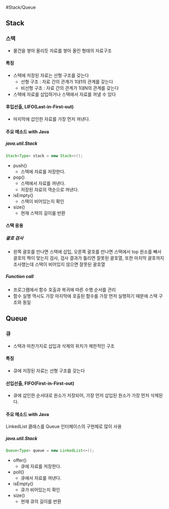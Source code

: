 #Stack/Queue

## Stack

### 스택

- 물건을 쌓아 올리듯 자료를 쌓아 올린 형태의 자료구조

#### 특징

- 스택에 저장된 자료는 선형 구조를 갖는다
  - 선형 구조 : 자료 간의 관계가 1대1의 관계를 갖는다
  - 비선형 구조 : 자료 간의 관계가 1대N의 관계를 갖는다
- 스택에 자료를 삽입하거나 스택에서 자료를 꺼낼 수 있다

#### 후입선출, LIFO(Last-in-First-out)

- 마지막에 삽인한 자료를 가장 먼저 꺼낸다.
  
#### 주요 메소드 with Java

##### java.util.Stack
```java
Stack<Type> stack = new Stack<>();
```

- push()
  - 스택에 자료를 저장한다.
- pop()
  - 스택에서 자료를 꺼낸다.
  - 저장된 자료의 역순으로 꺼낸다.
- isEmpty()
  - 스택이 비어있는지 확인
- size()
  - 현재 스택의 길이를 반환

#### 스택 응용

##### 괄호 검사
  
- 왼쪽 괄호를 만나면 스택에 삽입, 오른쪽 괄호를 만나면 스택에서 top 원소를 빼서 괄호의 짝이 맞는지 검사, 검사 결과가 틀리면 잘못된 괄호열, 또한 마지막 괄호까지 조사했는데 스택이 비어있지 않으면 잘못된 괄호열

##### Function call

- 프로그램에서 함수 호출과 복귀에 따른 수행 순서를 관리
- 함수 실행 역시도 가장 마지막에 호출된 함수를 가장 먼저 실행하기 때문에 스택 구조와 동일


## Queue

### 큐

- 스택과 마찬가지로 삽입과 삭제의 위치가 제한적인 구조

#### 특징

- 큐에 저장된 자료는 선형 구조를 갖는다

#### 선입선출, FIFO(First-in-First-out)

- 큐에 삽인한 순서대로 원소가 저장되어, 가장 먼저 삽입된 원소가 가장 먼저 삭제된다.
  
#### 주요 메소드 with Java

LinkedList 클래스를 Queue 인터페이스의 구현체로 많이 사용

##### java.util.Stack
```java
Queue<Type> queue = new LinkedList<>();
```

- offer()
  - 큐에 자료를 저장한다.
- poll()
  - 큐에서 자료를 꺼낸다.
- isEmpty()
  - 큐가 비어있는지 확인
- size()
  - 현재 큐의 길이를 반환